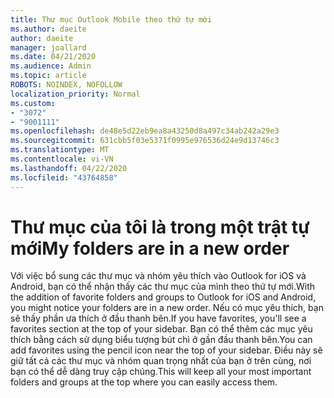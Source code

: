 ```yaml
---
title: Thư mục Outlook Mobile theo thứ tự mới
ms.author: daeite
author: daeite
manager: joallard
ms.date: 04/21/2020
ms.audience: Admin
ms.topic: article
ROBOTS: NOINDEX, NOFOLLOW
localization_priority: Normal
ms.custom:
- "3072"
- "9001111"
ms.openlocfilehash: de48e5d22eb9ea8a43250d8a497c34ab242a29e3
ms.sourcegitcommit: 631cbb5f03e5371f0995e976536d24e9d13746c3
ms.translationtype: MT
ms.contentlocale: vi-VN
ms.lasthandoff: 04/22/2020
ms.locfileid: "43764858"
---
```

# <a name="my-folders-are-in-a-new-order"></a><span data-ttu-id="8d714-102">Thư mục của tôi là trong một trật tự mới</span><span class="sxs-lookup"><span data-stu-id="8d714-102">My folders are in a new order</span></span>

<span data-ttu-id="8d714-103">Với việc bổ sung các thư mục và nhóm yêu thích vào Outlook for iOS và Android, bạn có thể nhận thấy các thư mục của mình theo thứ tự mới.</span><span class="sxs-lookup"><span data-stu-id="8d714-103">With the addition of favorite folders and groups to Outlook for iOS and Android, you might notice your folders are in a new order.</span></span> <span data-ttu-id="8d714-104">Nếu có mục yêu thích, bạn sẽ thấy phần ưa thích ở đầu thanh bên.</span><span class="sxs-lookup"><span data-stu-id="8d714-104">If you have favorites, you'll see a favorites section at the top of your sidebar.</span></span> <span data-ttu-id="8d714-105">Bạn có thể thêm các mục yêu thích bằng cách sử dụng biểu tượng bút chì ở gần đầu thanh bên.</span><span class="sxs-lookup"><span data-stu-id="8d714-105">You can add favorites using the pencil icon near the top of your sidebar.</span></span> <span data-ttu-id="8d714-106">Điều này sẽ giữ tất cả các thư mục và nhóm quan trọng nhất của bạn ở trên cùng, nơi bạn có thể dễ dàng truy cập chúng.</span><span class="sxs-lookup"><span data-stu-id="8d714-106">This will keep all your most important folders and groups at the top where you can easily access them.</span></span>